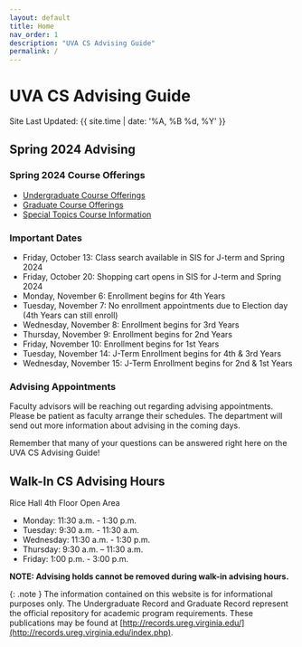 ```yaml
---
layout: default
title: Home
nav_order: 1
description: "UVA CS Advising Guide"
permalink: /
---
```


# UVA CS Advising Guide

Site Last Updated: {{ site.time | date: '%A, %B %d, %Y' }}

## Spring 2024 Advising

### Spring 2024 Course Offerings

* [Undergraduate Course Offerings](/semester/1242/course_offerings_1242_ug.html)
* [Graduate Course Offerings](/semester/1242/course_offerings_1242_gr.html)
* [Special Topics Course Information](/semester/1242/special_topics_offerings_1242.html)

### Important Dates

* Friday, October 13: Class search available in SIS for J-term and Spring 2024
* Friday, October 20: Shopping cart opens in SIS for J-term and Spring 2024
* Monday, November 6: Enrollment begins for 4th Years
* Tuesday, November 7: No enrollment appointments due to Election day (4th Years can still enroll)
* Wednesday, November 8: Enrollment begins for 3rd Years
* Thursday, November 9: Enrollment begins for 2nd Years
* Friday, November 10: Enrollment begins for 1st Years
* Tuesday, November 14: J-Term Enrollment begins for 4th & 3rd Years
* Wednesday, November 15: J-Term Enrollment begins for 2nd & 1st Years

### Advising Appointments

Faculty advisors will be reaching out regarding advising appointments.  Please be patient as faculty arrange their schedules.  The department will send out more information about advising in the coming days.

Remember that many of your questions can be answered right here on the UVA CS Advising Guide!


## Walk-In CS Advising Hours

Rice Hall 4th Floor Open Area

- Monday: 11:30 a.m. - 1:30 p.m. 
- Tuesday: 9:30 a.m. - 11:30 a.m.
- Wednesday: 11:30 a.m. - 1:30 p.m. 
- Thursday: 9:30 a.m. – 11:30 a.m. 
- Friday: 1:00 p.m. - 3:00 p.m. 

__NOTE: Advising holds cannot be removed during walk-in advising hours.__

{: .note }
The information contained on this website is for informational purposes only. The Undergraduate Record and Graduate Record represent the official repository for academic program requirements. These publications may be found at [http://records.ureg.virginia.edu/](http://records.ureg.virginia.edu/index.php).